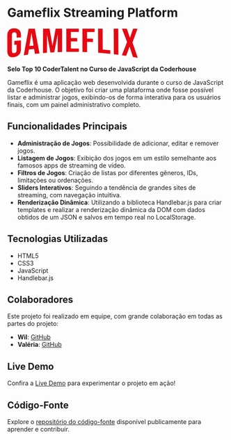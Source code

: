 # Gameflix Streaming Platform

![Gameflix](./assets/images/logo-gameflix.svg)

**Selo Top 10 CoderTalent no Curso de JavaScript da Coderhouse**

Gameflix é uma aplicação web desenvolvida durante o curso de JavaScript da Coderhouse. O objetivo foi criar uma plataforma onde fosse possível listar e administrar jogos, exibindo-os de forma interativa para os usuários finais, com um painel administrativo completo.

## Funcionalidades Principais

- **Administração de Jogos**: Possibilidade de adicionar, editar e remover jogos.
- **Listagem de Jogos**: Exibição dos jogos em um estilo semelhante aos famosos apps de streaming de vídeo.
- **Filtros de Jogos**: Criação de listas por diferentes gêneros, IDs, limitações ou ordenações.
- **Sliders Interativos**: Seguindo a tendência de grandes sites de streaming, com navegação intuitiva.
- **Renderização Dinâmica**: Utilizando a biblioteca Handlebar.js para criar templates e realizar a renderização dinâmica da DOM com dados obtidos de um JSON e salvos em tempo real no LocalStorage.

## Tecnologias Utilizadas

- HTML5
- CSS3
- JavaScript
- Handlebar.js

## Colaboradores

Este projeto foi realizado em equipe, com grande colaboração em todas as partes do projeto:

- **Wil**: [GitHub](https://github.com/wilbelison)
- **Valéria**: [GitHub](https://github.com/araujovaleria)

## Live Demo

Confira a [Live Demo](https://wilbelison.github.io/gameflix/) para experimentar o projeto em ação!

## Código-Fonte

Explore o [repositório do código-fonte](https://github.com/wilbelison/gameflix) disponível publicamente para aprender e contribuir.
